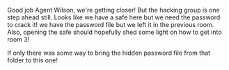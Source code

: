 Good job Agent Wilson, we're getting closer! But the hacking group is one step ahead 
still. Looks like we have a safe here but we need the password to crack it! we have the 
password file but we left it in the previous room. Also, opening the safe 
should hopefully shed some light on how to get into room 3!

If only there was some way to bring the hidden password file from that folder to this one!



